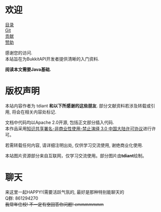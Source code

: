 # 欢迎

<div style="width: 100%;">
    <div class="rmd-button">
        <a href="_sidebar.md">
            <div>
                <span>目录</span>
                <span>   <span class="fas fa-align-justify"></span></span>
            </div>
        </a>
    </div>
    <div class="rmd-button">
        <a href="https://github.com/tdiant/BukkitDevelopmentNote">
            <div>
                <span>Git</span>
                <span>   <span class="fas fa-code-branch"></span></span>
            </div>
        </a>
    </div>
    <div class="rmd-button">
        <a href="README-CONTRIBUTE.md">
            <div>
                <span>贡献</span>
                <span>   <span class="fas fa-pen-nib"></span></span>
            </div>
        </a>
    </div>
    <div class="rmd-button">
        <a href="README-DONATE.md">
            <div>
                <span>赞助</span>
              <span>   <span class="fas fa-trophy"></span></span>
            </div>
        </a>
    </div>
</div>


感谢您的访问.  
本站旨在为BukkitAPI开发者提供清晰的入门资料.  

**阅读本文需要Java基础.**

# 版权声明
本站内容作者为 tdiant **和以下所感谢的这些朋友**. 部分文献资料若涉及转载或引用, 将会在相关内容处标记.  

文档中代码均以Apache 2.0开源, 包括正文部分插入代码.  
本作品采用<a rel="license" href="http://creativecommons.org/licenses/by-nc-nd/3.0/cn/">知识共享署名-非商业性使用-禁止演绎 3.0 中国大陆许可协议</a>进行许可。

若需转载任何内容, 请详细注明出处, 仅供学习交流使用, 谢绝商业化使用.  

本站图片资源部分来自互联网，仅学习交流使用。部分图片由**tdiant**绘制。  

# 聊天
来这里一起HAPPY!(需要活跃气氛的, 最好是那种特别能聊天的  
Q群: 861294270  
~~我常年住校! 不一定有空回答你问题! emmmmmmm~~

